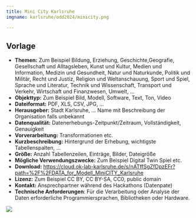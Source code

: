 ```yaml
---
title: Mini City Karlsruhe
imgname: karlsruhe/odd2024/minicity.png

---
```



## Vorlage


- **Themen:** Zum Beispiel Bildung, Erziehung, Geschichte,Geografie, Gesellschaft und Alltagsleben, Kunst und Kultur, Medien und Information, Medizin und Gesundheit, Natur und Naturkunde, Politik und Militär, Recht und Justiz, Religion und Weltanschauung, Sport und Spiel, Sprache und Literatur, Technik und Wissenschaft, Transport und Verkehr, Wirtschaft und Finanzwesen, Umwelt, ...
- **Objekttyp:** Zum Beispiel Bild, Modell, Software, Text, Ton, Video
- **Dateiformat:** PDF, XLS, CSV, JPG, ...
- **Herausgeber:** Stadt Karlsruhe, ... Name mit Beschreibung der Organisation falls unbekannt
- **Datenqualität:** Datenerhebungs-Zeitpunkt/Zeitraum, Vollständigkeit, Genauigkeit
- **Vorverarbeitung:** Transformationen etc.
- **Kurzbeschreibung:** Hintergrund der Erhebung, wichtigste Tabellenspalten, ...
- **Größe:** Anzahl Tabellenzeilen, Einträge, Bilder, Dateigröße
- **Mögliche Verwendungszwecke:** Zum Beispiel Digital Twin Spiel etc.
- **Download:** https://cloud.ok-lab-karlsruhe.de/s/nATffSgZfDpzEFr?path=%2F%2FDATA_for_Modell_MiniCITY_Karlsruhe
- **Lizenz:** Zum Beispiel CC BY, CC BY-SA, CC0, public domain
- **Kontakt:** Ansprechpartner während des Hackathons (Datenpate)
- **Technische Anforderungen**: Für die Verarbeitung oder Analyse der Daten erforderliche Programmiersprachen, Bibliotheken oder Hardware.


![](/projects/karlsruhe/odd2024/qr/minicity.png)
